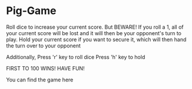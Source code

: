 # Pig-Game
Roll dice to increase your current score. 
But BEWARE! If you roll a 1, all of your current score will be lost and it will then be your opponent's turn to play.
Hold your current score if you want to secure it, which will then hand the turn over to your opponent

Additionally,
Press 'r' key to roll dice
Press 'h' key to hold

FIRST TO 100 WINS!
HAVE FUN!

You can find the game here 
